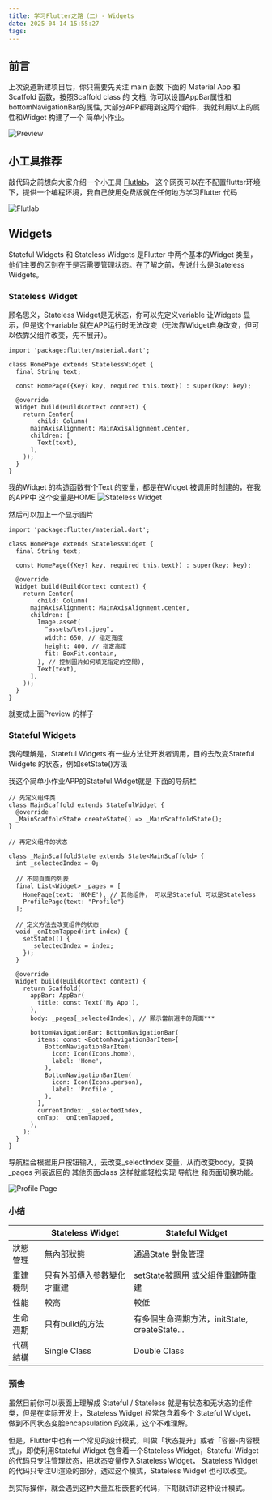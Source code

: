 ```yaml
---
title: 学习Flutter之路（二）- Widgets
date: 2025-04-14 15:55:27
tags:
---
```


## 前言

上次说道新建项目后，你只需要先关注 main 函数 下面的 Material App 和 Scaffold 函数，按照Scaffold class 的 文档, 你可以设置AppBar属性和 bottomNavigationBar的属性, 大部分APP都用到这两个组件，我就利用以上的属性和Widget 构建了一个 简单小作业。

![Preview](images/学习Flutter之路（二）-Widgets/AppPreview.png)

## 小工具推荐

敲代码之前想向大家介绍一个小工具 [Flutlab](https://flutlab.io/)， 这个网页可以在不配置flutter环境下，提供一个编程环境，我自己使用免费版就在任何地方学习Flutter 代码

![Flutlab](images/学习Flutter之路（二）-Widgets/flutlab.png)

## Widgets
Stateful Widgets 和 Stateless Widgets 是Flutter 中两个基本的Widget 类型，他们主要的区别在于是否需要管理状态。在了解之前，先说什么是Stateless Widgets。

### Stateless Widget
顾名思义，Stateless Widget是无状态，你可以先定义variable 让Widgets 显示，但是这个variable 就在APP运行时无法改变（无法靠Widget自身改变，但可以依靠父组件改变，先不展开）。

```
import 'package:flutter/material.dart';

class HomePage extends StatelessWidget {
  final String text;

  const HomePage({Key? key, required this.text}) : super(key: key);

  @override
  Widget build(BuildContext context) {
    return Center(
        child: Column(
      mainAxisAlignment: MainAxisAlignment.center,
      children: [
        Text(text),
      ],
    ));
  }
}
```

我的Widget 的构造函数有个Text 的变量，都是在Widget 被调用时创建的，在我的APP中 这个变量是HOME
![Stateless Widget](images/学习Flutter之路（二）-Widgets/home.png)

然后可以加上一个显示图片
```
import 'package:flutter/material.dart';

class HomePage extends StatelessWidget {
  final String text;

  const HomePage({Key? key, required this.text}) : super(key: key);

  @override
  Widget build(BuildContext context) {
    return Center(
        child: Column(
      mainAxisAlignment: MainAxisAlignment.center,
      children: [
        Image.asset(
          "assets/test.jpeg",
          width: 650, // 指定寬度
          height: 400, // 指定高度
          fit: BoxFit.contain,
        ), // 控制圖片如何填充指定的空間),
        Text(text),
      ],
    ));
  }
}
```
就变成上面Preview 的样子

### Stateful Widgets
我的理解是，Stateful Widgets 有一些方法让开发者调用，目的去改变Stateful Widgets 的状态，例如setState()方法

我这个简单小作业APP的Stateful Widget就是 下面的导航栏
```
// 先定义组件类
class MainScaffold extends StatefulWidget {
  @override
  _MainScaffoldState createState() => _MainScaffoldState();
}

// 再定义组件的状态

class _MainScaffoldState extends State<MainScaffold> {
  int _selectedIndex = 0;

  // 不同頁面的列表
  final List<Widget> _pages = [
    HomePage(text: 'HOME'), // 其他组件， 可以是Stateful 可以是Stateless
    ProfilePage(text: "Profile") 
  ];

  // 定义方法去改变组件的状态
  void _onItemTapped(int index) {
    setState(() {
      _selectedIndex = index;
    });
  }

  @override
  Widget build(BuildContext context) {
    return Scaffold(
      appBar: AppBar(
        title: const Text('My App'),
      ),
      body: _pages[_selectedIndex], // 顯示當前選中的頁面***

      bottomNavigationBar: BottomNavigationBar(
        items: const <BottomNavigationBarItem>[
          BottomNavigationBarItem(
            icon: Icon(Icons.home),
            label: 'Home',
          ),
          BottomNavigationBarItem(
            icon: Icon(Icons.person),
            label: 'Profile',
          ),
        ],
        currentIndex: _selectedIndex,
        onTap: _onItemTapped,
      ),
    );
  }
}
```
导航栏会根据用户按钮输入，去改变_selectIndex 变量，从而改变body，变换_pages 列表返回的 其他页面class
这样就能轻松实现 导航栏 和页面切换功能。


![Profile Page](images/学习Flutter之路（二）-Widgets/navbar.png)

### 小结
| | Stateless Widget | Stateful Widget |
|---|---|---|
| 狀態管理 | 無內部狀態 | 通過State 對象管理 |
| 重建機制 | 只有外部傳入參數變化才重建 | setState被調用 或父組件重建時重建 |
| 性能 | 較高 | 較低 |
| 生命週期 | 只有build的方法 | 有多個生命週期方法，initState, createState... |
| 代碼結構 | Single Class | Double Class |

### 预告

虽然目前你可以表面上理解成 Stateful / Stateless 就是有状态和无状态的组件类，但是在实际开发上，Stateless Widget 经常包含着多个 Stateful Widget， 做到不同状态变脸encapsulation 的效果，这个不难理解。

但是，Flutter中也有一个常见的设计模式，叫做「状态提升」或者「容器-内容模式」，即使利用Stateful Widget 包含着一个Stateless Widget，Stateful Widget 的代码只专注管理状态，把状态变量传入Stateless Widget， Stateless Widget的代码只专注UI渲染的部分，透过这个模式，Stateless Widget 也可以改变。

到实际操作，就会遇到这种大量互相嵌套的代码，下期就讲讲这种设计模式。